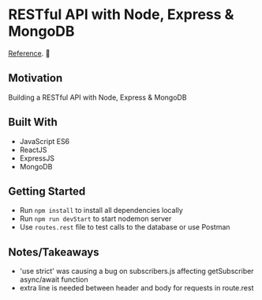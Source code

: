 # RESTful API with Node, Express & MongoDB

[Reference](https://dev.to/beznet/build-a-rest-api-with-node-express-mongodb-4ho4). 🚀

## Motivation

Building a RESTful API with Node, Express & MongoDB

## Built With
- JavaScript ES6
- ReactJS
- ExpressJS
- MongoDB

## Getting Started
- Run `npm install` to install all dependencies locally
- Run `npm run devStart` to start nodemon server
- Use `routes.rest` file to test calls to the database or use Postman

## Notes/Takeaways
- 'use strict' was causing a bug on subscribers.js affecting getSubscriber async/await function
- extra line is needed between header and body for requests in route.rest